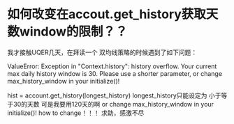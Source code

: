 # 如何改变在accout.get_history获取天数window的限制？？

我才接触UQER几天，在拜读一个 双均线策略的时候遇到了如下问题：

ValueError: Exception in "Context.history": history overflow. Your current max daily history window is 30. Please use a shorter parameter, or change max_history_window in your initialize()!

 hist = account.get_history(longest_history)
 longest_history只能设定为  小于等于30的天数
 可是我要用120天的啊
 or change max_history_window in your initialize()!
 how to  change！！！ 
 求助，感激不尽